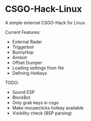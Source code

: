 # CSGO-Hack-Linux
A simple external CSGO-Hack for Linux.

Current Features:
- External Radar
- Triggerbot
- BunnyHop
- Aimbot
- Offset Dumper
- Loading settings from file
- Defining Hotkeys

TODO:
- Sound ESP
- BlockBot
- Only grab keys in csgo
- Make mouseclicks hotkey available
- Visibility check (BSP parsing)
